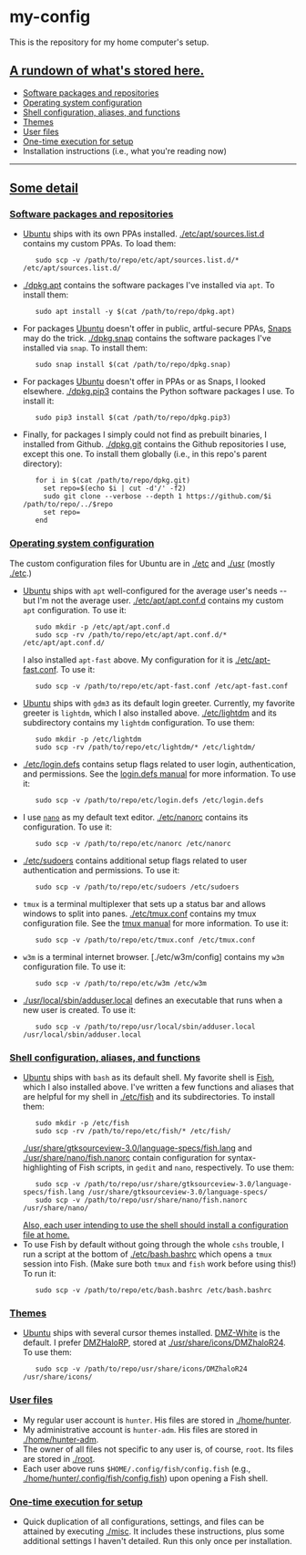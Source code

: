 # my-config
This is the repository for my home computer's setup.
## [A rundown of what's stored here.](#rundown)
- [Software packages and repositories](#software)
- [Operating system configuration](#config)
- [Shell configuration, aliases, and functions](#shell)
- [Themes](#shell)
- [User files](#user)
- [One-time execution for setup](#once)
- Installation instructions (i.e., what you're reading now)
-----------------------
## [Some detail](#detail)
### [Software packages and repositories](#software)
- [Ubuntu](https://ubuntu.com) ships with its own PPAs installed.
    [./etc/apt/sources.list.d](etc/apt/sources.list.d) contains my custom PPAs.
    To load them:
    ```shell
       sudo scp -v /path/to/repo/etc/apt/sources.list.d/* /etc/apt/sources.list.d/
    ```
- [./dpkg.apt](dpkg.apt) contains the software packages I've installed via `apt`.
    To install them:
    ```shell
       sudo apt install -y $(cat /path/to/repo/dpkg.apt)
    ```
- For packages [Ubuntu](https://ubuntu.com) doesn't offer in public, artful-secure PPAs, [Snaps](https://snapcraft.io) may do the trick.
    [./dpkg.snap](dpkg.snap) contains the software packages I've installed via `snap`.
    To install them:
    ```shell
       sudo snap install $(cat /path/to/repo/dpkg.snap)
    ```
- For packages [Ubuntu](https://ubuntu.com) doesn't offer in PPAs or as Snaps, I looked elsewhere.
    [./dpkg.pip3](dpkg.pip3) contains the Python software packages I use.
    To install it:
    ```shell
       sudo pip3 install $(cat /path/to/repo/dpkg.pip3)
    ```
- Finally, for packages I simply could not find as prebuilt binaries, I installed from Github.
    [./dpkg.git](dpkg.git) contains the Github repositories I use, except this one.
    To install them globally (i.e., in this repo's parent directory):
    ```shell
       for i in $(cat /path/to/repo/dpkg.git)
         set repo=$(echo $i | cut -d'/' -f2)
         sudo git clone --verbose --depth 1 https://github.com/$i /path/to/repo/../$repo
         set repo=
       end
    ```
### [Operating system configuration](#config)
   The custom configuration files for Ubuntu are in [./etc](etc) and [./usr](usr) (mostly [./etc](etc).)
- [Ubuntu](https://ubuntu.com) ships with `apt` well-configured for the average user's needs -- but I'm not the average user.
    [./etc/apt/apt.conf.d](etc/apt/apt.conf.d) contains my custom `apt` configuration. To use it:
    ```shell
       sudo mkdir -p /etc/apt/apt.conf.d
       sudo scp -rv /path/to/repo/etc/apt/apt.conf.d/* /etc/apt/apt.conf.d/
    ```
    I also installed `apt-fast` above. My configuration for it is [./etc/apt-fast.conf](etc/apt-fast.conf).
    To use it:
    ```shell
       sudo scp -v /path/to/repo/etc/apt-fast.conf /etc/apt-fast.conf
    ```
- [Ubuntu](https://ubuntu.com) ships with `gdm3` as its default login greeter.
    Currently, my favorite greeter is `lightdm`, which I also installed above.
    [./etc/lightdm](etc/lightdm) and its subdirectory contains my `lightdm` configuration.
    To use them:
    ```shell
       sudo mkdir -p /etc/lightdm
       sudo scp -rv /path/to/repo/etc/lightdm/* /etc/lightdm/
    ```
- [./etc/login.defs](etc/login.defs) contains setup flags related to user login, authentication, and permissions.
    See the [login.defs manual](http://man7.org/linux/man-pages/man5/login.defs.5.html) for more information.
    To use it:
    ```shell
       sudo scp -v /path/to/repo/etc/login.defs /etc/login.defs
    ```
- I use [`nano`](https://nano-editor.org) as my default text editor.
    [./etc/nanorc](etc/nanorc) contains its configuration.
    To use it:
    ```shell
       sudo scp -v /path/to/repo/etc/nanorc /etc/nanorc
    ```
- [./etc/sudoers](etc/sudoers) contains additional setup flags related to user authentication and permissions.
    To use it:
    ```shell
       sudo scp -v /path/to/repo/etc/sudoers /etc/sudoers
    ```
- `tmux` is a terminal multiplexer that sets up a status bar and allows windows to split into panes.
    [./etc/tmux.conf](etc/tmux.conf) contains my tmux configuration file.
    See the [tmux manual](https://man.openbsd.org/OpenBSD-current/man1/tmux.1) for more information.
    To use it:
    ```shell
       sudo scp -v /path/to/repo/etc/tmux.conf /etc/tmux.conf
    ```
- `w3m` is a terminal internet browser.
    [./etc/w3m/config] contains my `w3m` configuration file.
    To use it:
    ```shell
       sudo scp -v /path/to/repo/etc/w3m /etc/w3m
    ```
- [./usr/local/sbin/adduser.local](usr/local/sbin/adduser.local) defines an executable that runs when a new user is created.
    To use it:
    ```shell
       sudo scp -v /path/to/repo/usr/local/sbin/adduser.local /usr/local/sbin/adduser.local
    ```
### [Shell configuration, aliases, and functions](#shell)
- [Ubuntu](https://ubuntu.com) ships with `bash` as its default shell.
    My favorite shell is [Fish](https://fishshell.com), which I also installed above.
    I've written a few functions and aliases that are helpful for my shell in [./etc/fish](etc/fish) and its subdirectories.
    To install them:
    ```shell
       sudo mkdir -p /etc/fish
       sudo scp -rv /path/to/repo/etc/fish/* /etc/fish/
    ```
    [./usr/share/gtksourceview-3.0/language-specs/fish.lang](usr/share/gtksourceview-3.0/language-specs/fish.lang) and [./usr/share/nano/fish.nanorc](usr/share/nano/fish.nanorc) contain configuration for syntax-highlighting of Fish scripts, in `gedit` and `nano`, respectively.
    To use them:
    ```shell
       sudo scp -v /path/to/repo/usr/share/gtksourceview-3.0/language-specs/fish.lang /usr/share/gtksourceview-3.0/language-specs/
       sudo scp -v /path/to/repo/usr/share/nano/fish.nanorc /usr/share/nano/
    ```
    [Also, each user intending to use the shell should install a configuration file at home.](#user)
- To use Fish by default without going through the whole `cshs` trouble, I run a script at the bottom of [./etc/bash.bashrc](etc/bash.bashrc) which opens a `tmux` session into Fish. (Make sure both `tmux` and `fish` work before using this!)
    To run it:
    ```shell
       sudo scp -v /path/to/repo/etc/bash.bashrc /etc/bash.bashrc
    ```
### [Themes](#themes)
- [Ubuntu](https://ubuntu.com) ships with several cursor themes installed.
    [DMZ-White](https://gnome-look.org/content/show.php/?content=159847) is the default.
    I prefer [DMZHaloRP](https://gnome-look.org/p/999745), stored at [./usr/share/icons/DMZhaloR24](usr/share/icons/DMZhaloR24).
    To use them:
    ```shell
       sudo scp -v /path/to/repo/usr/share/icons/DMZhaloR24 /usr/share/icons/
    ```
### [User files](#user)
- My regular user account is `hunter`. His files are stored in [./home/hunter](home/hunter).
- My administrative account is `hunter-adm`. His files are stored in [./home/hunter-adm](home/hunter-adm).
- The owner of all files not specific to any user is, of course, `root`. Its files are stored in [./root](root).
- Each user above runs `$HOME/.config/fish/config.fish` (e.g., [./home/hunter/.config/fish/config.fish](home/hunter/.config/fish/config.fish)) upon opening a Fish shell.
### [One-time execution for setup](#once)
- Quick duplication of all configurations, settings, and files can be attained by executing [./misc](misc).
    It includes these instructions, plus some additional settings I haven't detailed.
    Run this only once per installation.

